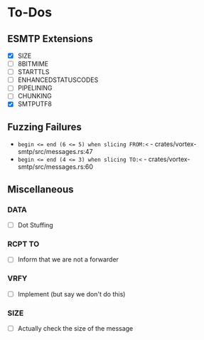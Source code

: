 # To-Dos

## ESMTP Extensions

- [x] SIZE
- [ ] 8BITMIME
- [ ] STARTTLS
- [ ] ENHANCEDSTATUSCODES
- [ ] PIPELINING
- [ ] CHUNKING
- [x] SMTPUTF8

## Fuzzing Failures

- `begin <= end (6 <= 5) when slicing FROM:<` - crates/vortex-smtp/src/messages.rs:47
- `begin <= end (4 <= 3) when slicing TO:<` - crates/vortex-smtp/src/messages.rs:60


## Miscellaneous

### DATA

- [ ] Dot Stuffing

### RCPT TO

- [ ] Inform that we are not a forwarder

### VRFY

- [ ] Implement (but say we don't do this)

### SIZE
- [ ] Actually check the size of the message